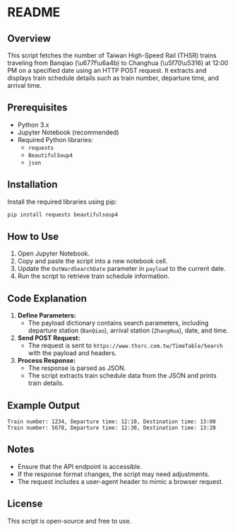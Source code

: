 # README

## Overview
This script fetches the number of Taiwan High-Speed Rail (THSR) trains traveling from Banqiao (\u677f\u6a4b) to Changhua (\u5f70\u5316) at 12:00 PM on a specified date using an HTTP POST request. It extracts and displays train schedule details such as train number, departure time, and arrival time.

## Prerequisites
- Python 3.x
- Jupyter Notebook (recommended)
- Required Python libraries:
  - `requests`
  - `BeautifulSoup4`
  - `json`

## Installation
Install the required libraries using pip:
```bash
pip install requests beautifulsoup4
```

## How to Use
1. Open Jupyter Notebook.
2. Copy and paste the script into a new notebook cell.
3. Update the `OutWardSearchDate` parameter in `payload` to the current date.
4. Run the script to retrieve train schedule information.

## Code Explanation
1. **Define Parameters:**
   - The payload dictionary contains search parameters, including departure station (`BanQiao`), arrival station (`ZhangHua`), date, and time.
2. **Send POST Request:**
   - The request is sent to `https://www.thsrc.com.tw/TimeTable/Search` with the payload and headers.
3. **Process Response:**
   - The response is parsed as JSON.
   - The script extracts train schedule data from the JSON and prints train details.

## Example Output
```plaintext
Train number: 1234, Departure time: 12:10, Destination time: 13:00
Train number: 5678, Departure time: 12:30, Destination time: 13:20
```

## Notes
- Ensure that the API endpoint is accessible.
- If the response format changes, the script may need adjustments.
- The request includes a user-agent header to mimic a browser request.

## License
This script is open-source and free to use.

